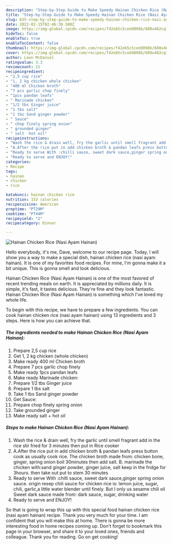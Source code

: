 ```yaml
---
description: "Step-by-Step Guide to Make Speedy Hainan Chicken Rice (Nasi Ayam Hainan)"
title: "Step-by-Step Guide to Make Speedy Hainan Chicken Rice (Nasi Ayam Hainan)"
slug: 635-step-by-step-guide-to-make-speedy-hainan-chicken-rice-nasi-ayam-hainan
date: 2022-02-15T02:46:39.500Z
image: https://img-global.cpcdn.com/recipes/f42eb5c5cedd098b/680x482cq70/hainan-chicken-rice-nasi-ayam-hainan-recipe-main-photo.jpg
hideToc: false
enableToc: true
enableTocContent: false
thumbnail: https://img-global.cpcdn.com/recipes/f42eb5c5cedd098b/680x482cq70/hainan-chicken-rice-nasi-ayam-hainan-recipe-main-photo.jpg
cover: https://img-global.cpcdn.com/recipes/f42eb5c5cedd098b/680x482cq70/hainan-chicken-rice-nasi-ayam-hainan-recipe-main-photo.jpg
author: Leon McDaniel
ratingvalue: 3.3
reviewcount: 21
recipeingredient:
- "2,5 cup rice"
- "1, 2 kg chicken whole chicken"
- "400 ml Chicken broth"
- "7 pcs garlic chop finely"
- "1pcs pandan leafs"
- " Marinade chicken"
- "1/2 tbs Ginger juice"
- "1 tbs salt"
- "1 tbs Sand ginger powder"
- " Sauce"
- " chop finely spring onion"
- " grounded ginger"
- " salt  hot oil"
recipeinstructions:
- "Wash the rice & drain well, fry the garlic until smell fragrant add in the rice stir fried for 3 minutes then put in Rice cooker"
- "A.After the rice put in add chicken broth & pandan leafs press button cook as usually cook rice.  The chicken broth made from: chicken bone, ginger, spring onion boil 30minutes then add salt.  B. marinade the chicken with:sand ginger powder, ginger juice, salt keep in the fridge for 3hours. then take out put to stem 30 minutes"
- "Ready to serve With :chilli sauce, sweet dark sauce,ginger spring onion sauce.   origin resep chili sauce for chicken rice is: lemon juice, sugar, chili, garlic,a little water blender until finely.  But I only us sesame chili oil  Sweet dark sauce made from: dark sauce, sugar, drinking water"
- "Ready to serve and ENJOY!"
categories:
- Recipe
tags:
- hainan
- chicken
- rice

katakunci: hainan chicken rice 
nutrition: 153 calories
recipecuisine: American
preptime: "PT29M"
cooktime: "PT44M"
recipeyield: "2"
recipecategory: Dinner

---
```



![Hainan Chicken Rice (Nasi Ayam Hainan)](https://img-global.cpcdn.com/recipes/f42eb5c5cedd098b/680x482cq70/hainan-chicken-rice-nasi-ayam-hainan-recipe-main-photo.jpg)

Hello everybody, it's me, Dave, welcome to our recipe page. Today, I will show you a way to make a special dish, hainan chicken rice (nasi ayam hainan). It is one of my favorites food recipes. For mine, I'm gonna make it a bit unique. This is gonna smell and look delicious.



Hainan Chicken Rice (Nasi Ayam Hainan) is one of the most favored of recent trending meals on earth. It is appreciated by millions daily. It is simple, it's fast, it tastes delicious. They're fine and they look fantastic. Hainan Chicken Rice (Nasi Ayam Hainan) is something which I've loved my whole life.


To begin with this recipe, we have to prepare a few ingredients. You can cook hainan chicken rice (nasi ayam hainan) using 13 ingredients and 3 steps. Here is how you can achieve that.

<!--inarticleads1-->

##### The ingredients needed to make Hainan Chicken Rice (Nasi Ayam Hainan):

1. Prepare 2,5 cup rice
1. Get 1, 2 kg chicken (whole chicken)
1. Make ready 400 ml Chicken broth
1. Prepare 7 pcs garlic chop finely
1. Make ready 1pcs pandan leafs
1. Make ready  Marinade chicken:
1. Prepare 1/2 tbs Ginger juice
1. Prepare 1 tbs salt
1. Take 1 tbs Sand ginger powder
1. Get  Sauce:
1. Prepare  chop finely spring onion
1. Take  grounded ginger
1. Make ready  salt + hot oil




<!--inarticleads2-->

##### Steps to make Hainan Chicken Rice (Nasi Ayam Hainan):

1. Wash the rice & drain well, fry the garlic until smell fragrant add in the rice stir fried for 3 minutes then put in Rice cooker
1. A.After the rice put in add chicken broth & pandan leafs press button cook as usually cook rice.  The chicken broth made from: chicken bone, ginger, spring onion boil 30minutes then add salt.  B. marinade the chicken with:sand ginger powder, ginger juice, salt keep in the fridge for 3hours. then take out put to stem 30 minutes
1. Ready to serve With :chilli sauce, sweet dark sauce,ginger spring onion sauce.   origin resep chili sauce for chicken rice is: lemon juice, sugar, chili, garlic,a little water blender until finely.  But I only us sesame chili oil  Sweet dark sauce made from: dark sauce, sugar, drinking water
1. Ready to serve and ENJOY!



So that is going to wrap this up with this special food hainan chicken rice (nasi ayam hainan) recipe. Thank you very much for your time. I am confident that you will make this at home. There is gonna be more interesting food in home recipes coming up. Don't forget to bookmark this page in your browser, and share it to your loved ones, friends and colleague. Thank you for reading. Go on get cooking!
